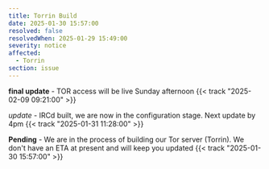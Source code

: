 ```yaml
---
title: Torrin Build
date: 2025-01-30 15:57:00
resolved: false
resolvedWhen: 2025-01-29 15:49:00
severity: notice
affected:
  - Torrin
section: issue
---
```


**final update** - TOR access will be live Sunday afternoon {{< track "2025-02-09 09:21:00" >}}

*update* - IRCd built, we are now in the configuration stage. Next update by 4pm {{< track "2025-01-31 11:28:00" >}}

**Pending** - We are in the process of building our Tor server (Torrin). We don't have an ETA at present and will keep you updated {{< track "2025-01-30 15:57:00" >}}

